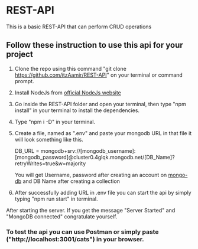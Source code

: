 # REST-API

This is a basic REST-API that can perform CRUD operations

## Follow these instruction to use this api for your project

1. Clone the repo using this command "git clone https://github.com/itzAamir/REST-API" on your terminal or command prompt.

2. Install NodeJs from [official NodeJs website](https://nodejs.org/en/ "NodeJs HomePage")

3. Go inside the REST-API folder and open your terminal, then type "npm install" in your terminal to install the dependencies.

4. Type "npm i -D" in your terminal.

5. Create a file, named as ".env" and paste your mongodb URL in that file it will look something like this.

   DB_URL = mongodb+srv://[mongodb_username]:[mongodb_password]@cluster0.4glqk.mongodb.net/[DB_Name]?retryWrites=true&w=majority

   You will get Username, password after creating an account on [mongo-db](https://account.mongodb.com/account/login "MongoDB login Page") and DB Name after creating a collection

6. After successfully adding URL in .env file you can start the api by simply typing "npm run start" in terminal.

After starting the server. If you get the message "Server Started" and "MongoDB connected" congratulate yourself.

### To test the api you can use Postman or simply paste ("http://localhost:3001/cats") in your browser.
